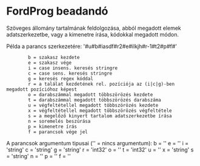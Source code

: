 # FordProg beadandó

Szöveges állomány tartalmának feldolgozása, abból megadott elemek adatszerkezetbe, vagy a kimenetre írása, kódokkal megadott módon.

Példa a parancs szerkezetére:
'#u#b#iasdf#r2#e#ilkjh#r-1#t2#p#f#'

			b = szakasz kezdete
            e = szakasz vége
            i = case insens. keresés stringre
            c = case sens. keresés stringre
            g = keresés regex kóddal
            r = a találat kezdetének rel. pozíciója az (i|c|g)-ben megadott pozícióhoz képest
            o = darabszámmal megadott többszörözés kezdete 
            t = darabszámmal megadott többszörözés darabszáma
            u = végfeltétellel megadott többszörözés kezdete
            x = végfeltétellel megadott többszörözés végfeltétele
            s = a megelőző kinyert tartalom adatszerkezetbe írása
            n = soremelés beszúrása
            p = kimenetre írás
            f = parancsok vége jel

A parancsok argumentum tipusai ('' = nincs argumentum):
			b = ''
			e = ''
			i = 'string'
			c = 'string'
			g = 'string'
			r = 'int32'
			o = ''
			t = 'int32'
			u = ''
			x = 'string'
			s = 'string'
			n = ''
			p = ''
			f = ''

